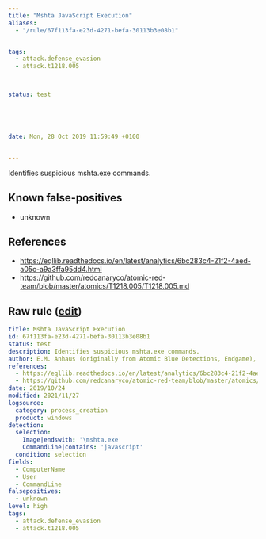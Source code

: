 ```yaml
---
title: "Mshta JavaScript Execution"
aliases:
  - "/rule/67f113fa-e23d-4271-befa-30113b3e08b1"


tags:
  - attack.defense_evasion
  - attack.t1218.005



status: test





date: Mon, 28 Oct 2019 11:59:49 +0100


---
```


Identifies suspicious mshta.exe commands.

<!--more-->


## Known false-positives

* unknown



## References

* https://eqllib.readthedocs.io/en/latest/analytics/6bc283c4-21f2-4aed-a05c-a9a3ffa95dd4.html
* https://github.com/redcanaryco/atomic-red-team/blob/master/atomics/T1218.005/T1218.005.md


## Raw rule ([edit](https://github.com/SigmaHQ/sigma/edit/master/rules/windows/process_creation/proc_creation_win_mshta_javascript.yml))
```yaml
title: Mshta JavaScript Execution
id: 67f113fa-e23d-4271-befa-30113b3e08b1
status: test
description: Identifies suspicious mshta.exe commands.
author: E.M. Anhaus (originally from Atomic Blue Detections, Endgame), oscd.community
references:
  - https://eqllib.readthedocs.io/en/latest/analytics/6bc283c4-21f2-4aed-a05c-a9a3ffa95dd4.html
  - https://github.com/redcanaryco/atomic-red-team/blob/master/atomics/T1218.005/T1218.005.md
date: 2019/10/24
modified: 2021/11/27
logsource:
  category: process_creation
  product: windows
detection:
  selection:
    Image|endswith: '\mshta.exe'
    CommandLine|contains: 'javascript'
  condition: selection
fields:
  - ComputerName
  - User
  - CommandLine
falsepositives:
  - unknown
level: high
tags:
  - attack.defense_evasion
  - attack.t1218.005

```
